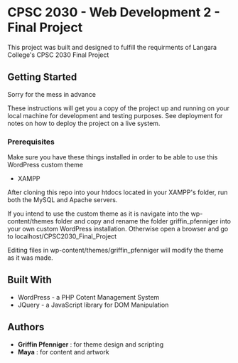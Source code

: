 # CPSC 2030 - Web Development 2 - Final Project

This project was built and designed to fulfill the requirments of Langara College's
CPSC 2030 Final Project

## Getting Started

Sorry for the mess in advance

These instructions will get you a copy of the project up and running on your local machine for development and testing purposes. See deployment for notes on how to deploy the project on a live system.

### Prerequisites

Make sure you have these things installed in order to be able to use this WordPress custom theme

- XAMPP

After cloning this repo into your htdocs located in your XAMPP's folder, run both the MySQL and Apache servers.

If you intend to use the custom theme as it is navigate into the wp-content/themes folder and copy and rename the folder griffin_pfenniger into your own custom WordPress installation. Otherwise open a browser and go to localhost/CPSC2030_Final_Project

Editing files in wp-content/themes/griffin_pfenniger will modify the theme as it was made.

## Built With

- WordPress - a PHP Cotent Management System
- JQuery - a JavaScript library for DOM Manipulation

## Authors

- **Griffin Pfenniger** : for theme design and scripting
- **Maya** : for content and artwork
